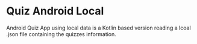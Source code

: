 # Quiz Android Local
Android Quiz App using local data is a Kotlin based version reading a lcoal .json file containing the quizzes information.
